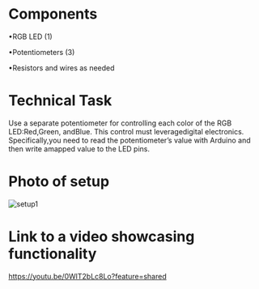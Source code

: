 # Components
•RGB LED (1)

•Potentiometers (3)

•Resistors and wires as needed

# Technical Task
Use a separate potentiometer for controlling each color of the RGB LED:Red,Green, andBlue.  This control must leveragedigital electronics.  Specifically,you  need  to read  the  potentiometer’s  value  with  Arduino  and  then  write  amapped value to the LED pins.


# Photo of setup

![setup1](https://github.com/Ramona23serban/IntroductionToRobotics/assets/116956079/9a29432f-e21f-4188-ad00-194f17b66e56)

# Link to a video showcasing functionality 

https://youtu.be/0WlT2bLc8Lo?feature=shared
